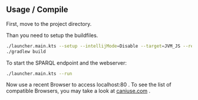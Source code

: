 ## Usage / Compile

First, move to the project directory.

Than you need to setup the buildfiles.

```bash
./launcher.main.kts --setup --intellijMode=Disable --target=JVM_JS --releaseMode=Enable --dictionaryValueMode=Int
./gradlew build
```

To start the SPARQL endpoint and the webserver:

```bash
./launcher.main.kts --run
```

Now use a recent Browser to access localhost:80 .
To see the list of compatible Browsers, you may take a look at [caniuse.com](https://caniuse.com/?search=int64array) .
